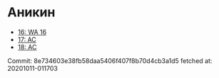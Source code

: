 # Аникин
- [16: WA 16](16.md)
- [17: AC](17.md)
- [18: AC](18.md)

Commit: 8e734603e38fb58daa5406f407f8b70d4cb3a1d5
 fetched at: 20201011-011703
